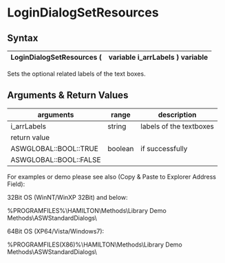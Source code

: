 # LoginDialogSetResources

## Syntax

| LoginDialogSetResources ( | variable i\_arrLabels ) variable |
| ------------------------- | -------------------------------- |

Sets the optional related labels of the text boxes.

## Arguments & Return Values

| arguments              | range   | description             |
| ---------------------- | ------- | ----------------------- |
| i\_arrLabels           | string  | labels of the textboxes |
| return value           |         |                         |
| ASWGLOBAL::BOOL::TRUE  | boolean | if successfully         |
| ASWGLOBAL::BOOL::FALSE |         |                         |

For examples or demo please see also (Copy & Paste to Explorer Address Field):

32Bit OS (WinNT/WinXP 32Bit) and below:

%PROGRAMFILES%\HAMILTON\Methods\Library Demo Methods\ASWStandardDialogs\\

64Bit OS (XP64/Vista/Windows7):

%PROGRAMFILES(X86)%\HAMILTON\Methods\Library Demo Methods\ASWStandardDialogs\\
